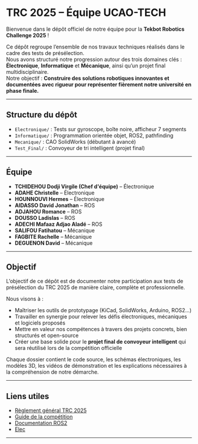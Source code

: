 

# TRC 2025 – Équipe UCAO-TECH

Bienvenue dans le dépôt officiel de notre équipe pour la **Tekbot Robotics Challenge 2025** !

Ce dépôt regroupe l’ensemble de nos travaux techniques réalisés dans le cadre des tests de présélection.  
Nous avons structuré notre progression autour des trois domaines clés : **Électronique**, **Informatique** et **Mécanique**, ainsi qu’un projet final multidisciplinaire.  
Notre objectif : **Construire des solutions robotiques innovantes et documentées avec rigueur pour représenter fièrement notre université en phase finale.**

---

## Structure du dépôt

- `Electronique/` : Tests sur gyroscope, boîte noire, afficheur 7 segments
- `Informatique/` : Programmation orientée objet, ROS2, pathfinding
- `Mecanique/` : CAO SolidWorks (débutant à avancé)
- `Test_Final/` : Convoyeur de tri intelligent (projet final)


---

## Équipe

- **TCHIDEHOU Dodji Virgile (Chef d'équipe)** – Électronique
- **ADAHE Christelle** – Électronique
- **HOUNNOUVI Hermes** – Électronique
- **AIDASSO David Jonathan** – ROS
- **ADJAHOU Romance** – ROS
- **DOUSSO Ladislas** – ROS
- **ADECHI Mafaaz Adjao Aladé** – ROS
- **SALIFOU Fatihatou** – Mécanique
- **FAGBITE Rachelle** – Mécanique
- **DEGUENON David** – Mécanique

---

## Objectif

L’objectif de ce dépôt est de documenter notre participation aux tests de présélection du TRC 2025 de manière claire, complète et professionnelle.

Nous visons à :

- Maîtriser les outils de prototypage (KiCad, SolidWorks, Arduino, ROS2…)
- Travailler en synergie pour relever les défis électroniques, mécaniques et logiciels proposés
- Mettre en valeur nos compétences à travers des projets concrets, bien structurés et open-source
- Créer une base solide pour le **projet final de convoyeur intelligent** qui sera réutilisé lors de la compétition officielle

Chaque dossier contient le code source, les schémas électroniques, les modèles 3D, les vidéos de démonstration et les explications nécessaires à la compréhension de notre démarche.

---

## Liens utiles

- [Règlement général TRC 2025](lien)
- [Guide de la compétition](lien)
- [Documentation ROS2](https://docs.ros.org/en/humble/index.html)
- [Elec](Electronique/Test1)
---

